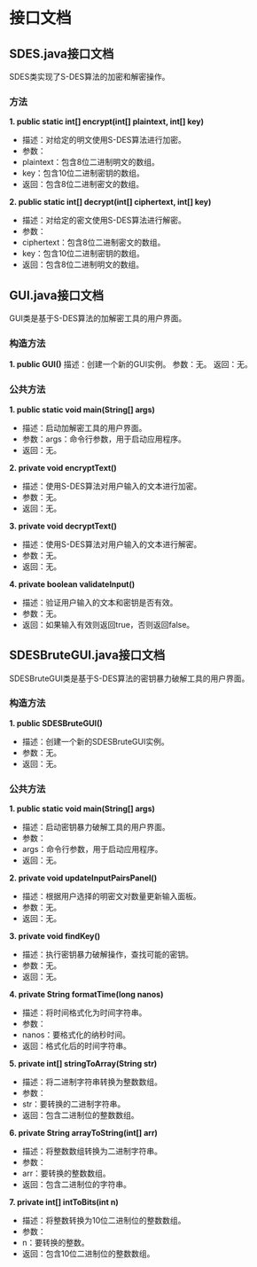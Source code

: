 # 接口文档

## SDES.java接口文档

SDES类实现了S-DES算法的加密和解密操作。

### 方法

**1. public static int[] encrypt(int[] plaintext, int[] key)**

* 描述：对给定的明文使用S-DES算法进行加密。
* 参数：
* plaintext：包含8位二进制明文的数组。
* key：包含10位二进制密钥的数组。
* 返回：包含8位二进制密文的数组。

**2. public static int[] decrypt(int[] ciphertext, int[] key)**

* 描述：对给定的密文使用S-DES算法进行解密。
* 参数：
* ciphertext：包含8位二进制密文的数组。
* key：包含10位二进制密钥的数组。
* 返回：包含8位二进制明文的数组。


## GUI.java接口文档

GUI类是基于S-DES算法的加解密工具的用户界面。

### 构造方法

**1. public GUI()**
描述：创建一个新的GUI实例。
参数：无。
返回：无。

### 公共方法

**1. public static void main(String[] args)**
* 描述：启动加解密工具的用户界面。
* 参数：args：命令行参数，用于启动应用程序。
* 返回：无。

**2. private void encryptText()**
* 描述：使用S-DES算法对用户输入的文本进行加密。
* 参数：无。
* 返回：无。

**3. private void decryptText()**
* 描述：使用S-DES算法对用户输入的文本进行解密。
* 参数：无。
* 返回：无。

**4. private boolean validateInput()**
* 描述：验证用户输入的文本和密钥是否有效。
* 参数：无。
* 返回：如果输入有效则返回true，否则返回false。

## SDESBruteGUI.java接口文档

SDESBruteGUI类是基于S-DES算法的密钥暴力破解工具的用户界面。

### 构造方法

**1. public SDESBruteGUI()**
* 描述：创建一个新的SDESBruteGUI实例。
* 参数：无。
* 返回：无。

### 公共方法

**1. public static void main(String[] args)**
* 描述：启动密钥暴力破解工具的用户界面。
* 参数：
* args：命令行参数，用于启动应用程序。
* 返回：无。

**2. private void updateInputPairsPanel()**
* 描述：根据用户选择的明密文对数量更新输入面板。
* 参数：无。
* 返回：无。

**3. private void findKey()**
* 描述：执行密钥暴力破解操作，查找可能的密钥。
* 参数：无。
* 返回：无。

**4. private String formatTime(long nanos)**
* 描述：将时间格式化为时间字符串。
* 参数： 
* nanos：要格式化的纳秒时间。
* 返回：格式化后的时间字符串。

**5. private int[] stringToArray(String str)**
* 描述：将二进制字符串转换为整数数组。
* 参数： 
* str：要转换的二进制字符串。
* 返回：包含二进制位的整数数组。

**6. private String arrayToString(int[] arr)**
* 描述：将整数数组转换为二进制字符串。
* 参数： 
* arr：要转换的整数数组。
* 返回：包含二进制位的字符串。

**7. private int[] intToBits(int n)**
* 描述：将整数转换为10位二进制位的整数数组。
* 参数： 
* n：要转换的整数。
* 返回：包含10位二进制位的整数数组。
